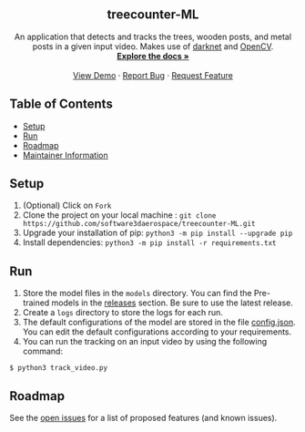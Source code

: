 <br />
<p align="center">
    <!--- relative path means image/image.png instead of https://etc... -->
    <!--<img src="img/follow_leader.gif" alt="Logo" width="700" height="463"> -->                        
</a>

  <h2 align="center">treecounter-ML</h2>

  <p align="center">
    An application that detects and tracks the trees, wooden posts, and metal posts in a given input video. Makes use of <a href="https://github.com/AlexeyAB/darknet">darknet</a> and <a href="https://www.opencv.org">OpenCV</a>.
    <br />
    <a href="https://github.com/software3daerospace/treecounter-ML/tree/main/docs"><strong>Explore the docs »</strong></a>
    <br />
    <br />
    <a href="https://github.com/software3daerospace/treecounter-ML/blob/fix-tracks/docs/imgs/results.gif">View Demo</a>
    ·
    <a href="https://github.com/software3daerospace/treecounter-ML/issues/">Report Bug</a>
    ·
    <a href="https://github.com/software3daerospace/treecounter-ML/issues/">Request Feature</a> 
  </p>
</p>

## Table of Contents

* [Setup](#setup)
* [Run](#run)
* [Roadmap](#roadmap)
* [Maintainer Information](#maintainer)

## Setup

1. (Optional) Click on `Fork`
1. Clone the project on your local machine : `git clone https://github.com/software3daerospace/treecounter-ML.git`
3. Upgrade your installation of pip: `python3 -m pip install --upgrade pip`
4. Install dependencies: `python3 -m pip install -r requirements.txt`

## Run

 1. Store the model files in the `models` directory. You can find the Pre-trained models in the [releases](https://github.com/software3daerospace/treecounter-ML/releases) section. Be sure to use the latest release.
 1. Create a `logs` directory to store the logs for each run.
 1. The default configurations of the model are stored in the file [config.json](https://github.com/software3daerospace/treecounter-ML/blob/updated-tracks/data/config.json). You can edit the default configurations according to your requirements.
 1. You can run the tracking on an input video by using the following command:

```shell
$ python3 track_video.py
```

## Roadmap

See the [open issues](https://github.com/software3daerospace/treecounter-ML/issues) for a list of proposed features (and known issues).



[contributors-shield]: https://img.shields.io/github/contributors/master-coro/follow_leader.svg?style=flat-square
[contributors-url]: https://github.com/master-coro/follow_leader/graphs/contributors
[forks-shield]: https://img.shields.io/github/forks/master-coro/follow_leader.svg?style=flat-square
[forks-url]: https://github.com/master-coro/follow_leader/network/members
[stars-shield]: https://img.shields.io/github/stars/master-coro/follow_leader.svg?style=flat-square
[stars-url]: https://github.com/master-coro/follow_leader/stargazers
[issues-shield]: https://img.shields.io/github/issues/master-coro/follow_leader.svg?style=flat-square
[issues-url]: https://github.com/master-coro/follow_leader/issues
